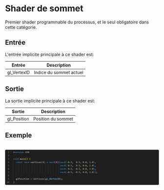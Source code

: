 # Shader de sommet

Premier shader programmable du processus, et le seul obligatoire dans cette catégorie.

## Entrée

L'entrée implicite principale à ce shader est:

| Entrée      | Description                  |
|-------------|------------------------------|
|gl_VertexID  |Indice du sommet actuel       |

## Sortie

La sortie implicite principale à ce shader est:

| Sortie      | Description       |
|-------------|-------------------|
|gl_Position  |Position du sommet |

## Exemple

<br>![Shaders Pipeline](Images/glVertexID.png)
